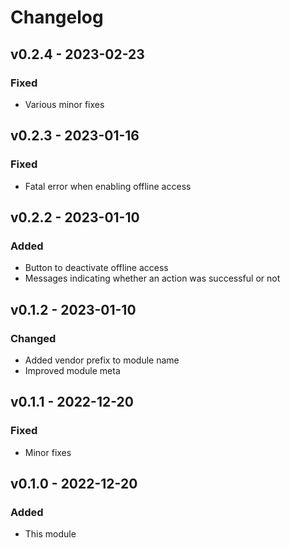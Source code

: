 # Changelog

## v0.2.4 - 2023-02-23

### Fixed

-   Various minor fixes

## v0.2.3 - 2023-01-16

### Fixed

-   Fatal error when enabling offline access

## v0.2.2 - 2023-01-10

### Added

-   Button to deactivate offline access
-   Messages indicating whether an action was successful or not

## v0.1.2 - 2023-01-10

### Changed

-   Added vendor prefix to module name
-   Improved module meta

## v0.1.1 - 2022-12-20

### Fixed

-   Minor fixes

## v0.1.0 - 2022-12-20

### Added

-   This module
